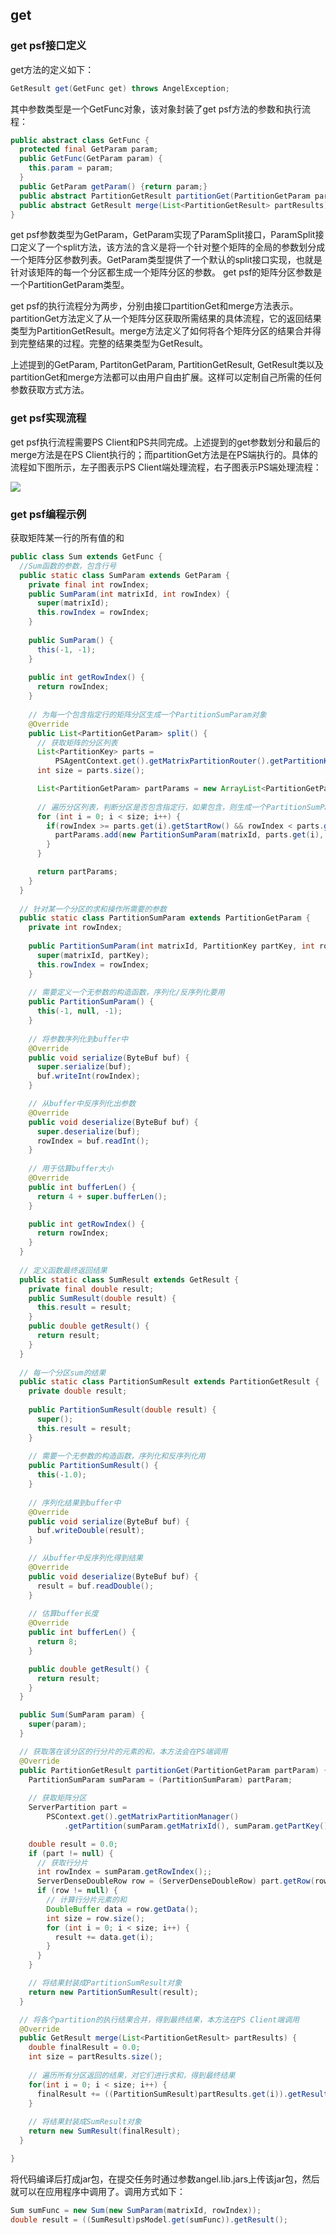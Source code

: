 ## get
### **get psf接口定义**
get方法的定义如下：

```Java
GetResult get(GetFunc get) throws AngelException;
```
其中参数类型是一个GetFunc对象，该对象封装了get psf方法的参数和执行流程：
```Java
public abstract class GetFunc {
  protected final GetParam param;
  public GetFunc(GetParam param) {
    this.param = param;
  }
  public GetParam getParam() {return param;}
  public abstract PartitionGetResult partitionGet(PartitionGetParam partParam);
  public abstract GetResult merge(List<PartitionGetResult> partResults);
}

``` 
get psf参数类型为GetParam，GetParam实现了ParamSplit接口，ParamSplit接口定义了一个split方法，该方法的含义是将一个针对整个矩阵的全局的参数划分成一个矩阵分区参数列表。GetParam类型提供了一个默认的split接口实现，也就是针对该矩阵的每一个分区都生成一个矩阵分区的参数。 get psf的矩阵分区参数是一个PartitionGetParam类型。

get psf的执行流程分为两步，分别由接口partitionGet和merge方法表示。partitionGet方法定义了从一个矩阵分区获取所需结果的具体流程，它的返回结果类型为PartitionGetResult。merge方法定义了如何将各个矩阵分区的结果合并得到完整结果的过程。完整的结果类型为GetResult。

上述提到的GetParam, PartitonGetParam, PartitionGetResult, GetResult类以及partitionGet和merge方法都可以由用户自由扩展。这样可以定制自己所需的任何参数获取方式方法。

### **get psf实现流程**
get psf执行流程需要PS Client和PS共同完成。上述提到的get参数划分和最后的merge方法是在PS Client执行的；而partitionGet方法是在PS端执行的。具体的流程如下图所示，左子图表示PS Client端处理流程，右子图表示PS端处理流程：

![][1]

### **get psf编程示例**
获取矩阵某一行的所有值的和
```Java
public class Sum extends GetFunc {
  //Sum函数的参数，包含行号
  public static class SumParam extends GetParam {
    private final int rowIndex;
    public SumParam(int matrixId, int rowIndex) {
      super(matrixId);
      this.rowIndex = rowIndex;
    }
    
    public SumParam() {
      this(-1, -1);
    }
    
    public int getRowIndex() {
      return rowIndex;
    }
    
    // 为每一个包含指定行的矩阵分区生成一个PartitionSumParam对象
    @Override
    public List<PartitionGetParam> split() {
      // 获取矩阵的分区列表
      List<PartitionKey> parts =
          PSAgentContext.get().getMatrixPartitionRouter().getPartitionKeyList(matrixId);
      int size = parts.size();

      List<PartitionGetParam> partParams = new ArrayList<PartitionGetParam>(size);
      
      // 遍历分区列表，判断分区是否包含指定行，如果包含，则生成一个PartitionSumParam对象
      for (int i = 0; i < size; i++) {
        if(rowIndex >= parts.get(i).getStartRow() && rowIndex < parts.get(i).getEndRow()) {
          partParams.add(new PartitionSumParam(matrixId, parts.get(i), rowIndex));
        }   
      }

      return partParams;
    }    
  }
  
  // 针对某一个分区的求和操作所需要的参数
  public static class PartitionSumParam extends PartitionGetParam {
    private int rowIndex;
    
    public PartitionSumParam(int matrixId, PartitionKey partKey, int rowIndex) {
      super(matrixId, partKey);
      this.rowIndex = rowIndex;
    }
    
    // 需要定义一个无参数的构造函数，序列化/反序列化要用
    public PartitionSumParam() {
      this(-1, null, -1);
    }
    
    // 将参数序列化到buffer中
    @Override
    public void serialize(ByteBuf buf) {
      super.serialize(buf);
      buf.writeInt(rowIndex);
    }

    // 从buffer中反序列化出参数
    @Override
    public void deserialize(ByteBuf buf) {
      super.deserialize(buf);
      rowIndex = buf.readInt();
    }
    
    // 用于估算buffer大小
    @Override
    public int bufferLen() {
      return 4 + super.bufferLen();
    }

    public int getRowIndex() {
      return rowIndex;
    }
  }
  
  // 定义函数最终返回结果
  public static class SumResult extends GetResult {
    private final double result;
    public SumResult(double result) {
      this.result = result;
    }
    public double getResult() {
      return result;
    }
  }
  
  // 每一个分区sum的结果
  public static class PartitionSumResult extends PartitionGetResult {
    private double result;
    
    public PartitionSumResult(double result) {
      super();
      this.result = result;
    }
    
    // 需要一个无参数的构造函数，序列化和反序列化用
    public PartitionSumResult() {
      this(-1.0);
    }
    
    // 序列化结果到buffer中
    @Override
    public void serialize(ByteBuf buf) {
      buf.writeDouble(result);
    }

    // 从buffer中反序列化得到结果
    @Override
    public void deserialize(ByteBuf buf) {
      result = buf.readDouble();
    }
 
    // 估算buffer长度
    @Override
    public int bufferLen() {
      return 8;
    }

    public double getResult() {
      return result;
    }
  }

  public Sum(SumParam param) {
    super(param);
  }

  // 获取落在该分区的行分片的元素的和，本方法会在PS端调用
  @Override
  public PartitionGetResult partitionGet(PartitionGetParam partParam) {
    PartitionSumParam sumParam = (PartitionSumParam) partParam;
    
    // 获取矩阵分区
    ServerPartition part =
        PSContext.get().getMatrixPartitionManager()
            .getPartition(sumParam.getMatrixId(), sumParam.getPartKey().getPartitionId());

    double result = 0.0;
    if (part != null) {
      // 获取行分片
      int rowIndex = sumParam.getRowIndex();;
      ServerDenseDoubleRow row = (ServerDenseDoubleRow) part.getRow(rowIndex);
      if (row != null) {
        // 计算行分片元素的和
        DoubleBuffer data = row.getData();
        int size = row.size();
        for (int i = 0; i < size; i++) {
          result += data.get(i);
        }
      }
    }

    // 将结果封装成PartitionSumResult对象
    return new PartitionSumResult(result);
  }

  // 将各个partition的执行结果合并，得到最终结果，本方法在PS Client端调用
  @Override
  public GetResult merge(List<PartitionGetResult> partResults) {
    double finalResult = 0.0;
    int size = partResults.size();
   
    // 遍历所有分区返回的结果，对它们进行求和，得到最终结果
    for(int i = 0; i < size; i++) {
      finalResult += ((PartitionSumResult)partResults.get(i)).getResult();
    }
    
    // 将结果封装成SumResult对象
    return new SumResult(finalResult);
  }

}
```

将代码编译后打成jar包，在提交任务时通过参数angel.lib.jars上传该jar包，然后就可以在应用程序中调用了。调用方式如下：
```Java
Sum sumFunc = new Sum(new SumParam(matrixId, rowIndex));
double result = ((SumResult)psModel.get(sumFunc)).getResult();
```


  [1]: ../img/psf_get.png
